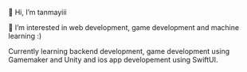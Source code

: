 👋 Hi, I’m tanmayiii

👀 I’m interested in web development, game development and machine learning :)

Currently learning backend development, game development using Gamemaker and Unity and ios app developement using SwiftUI. 


<!---
tanmaayiiiii/tanmaayiiiii is a ✨ special ✨ repository because its `README.md` (this file) appears on your GitHub profile.
You can click the Preview link to take a look at your changes.
--->
